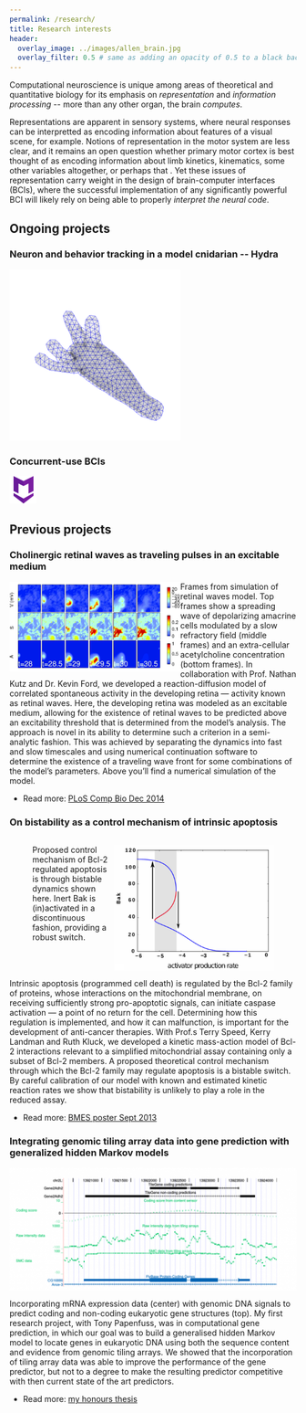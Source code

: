 ```yaml
---
permalink: /research/
title: Research interests
header:
  overlay_image: ../images/allen_brain.jpg
  overlay_filter: 0.5 # same as adding an opacity of 0.5 to a black background
---
```


Computational neuroscience is unique among areas of theoretical and quantitative biology for its emphasis on *representation* and *information processing* -- more than any other organ, the brain *computes*.

Representations are apparent in sensory systems, where neural responses can be interpretted as encoding information about features of a visual scene, for example. Notions of representation in the motor system are less clear, and it remains an open question whether primary motor cortex is best thought of as encoding information about limb kinetics, kinematics, some other variables altogether, or perhaps that . Yet these issues of representation carry weight in the design of brain-computer interfaces (BCIs), where the successful implementation of any significantly powerful BCI will likely rely on being able to properly *interpret the neural code*.

## Ongoing projects

### Neuron and behavior tracking in a model cnidarian -- Hydra

<img src="../images/hydra_wireframe_inverted.png" width="300">

### Concurrent-use BCIs

![bci](https://github.com/adam-p/markdown-here/raw/master/src/common/images/icon48.png "Logo Title Text 1")

## Previous projects

### Cholinergic retinal waves as traveling pulses in an excitable medium

<img src="../images/retinalwaves2.png" width="300" align="left">

Frames from simulation of retinal waves model. Top frames show a spreading wave of depolarizing amacrine cells modulated by a slow refractory field (middle frames) and an extra-cellular acetylcholine concentration (bottom frames).
In collaboration with Prof. Nathan Kutz and Dr. Kevin Ford, we developed a reaction-diffusion model of correlated spontaneous activity in the developing retina — activity known as retinal waves. Here, the developing retina was modeled as an excitable medium, allowing for the existence of retinal waves to be predicted above an excitability threshold that is determined from the model’s analysis. The approach is novel in its ability to determine such a criterion in a semi-analytic fashion. This was achieved by separating the dynamics into fast and slow timescales and using numerical continuation software to determine the existence of a traveling wave front for some combinations of the model’s parameters. Above you’ll find a numerical simulation of the model.

* Read more: [PLoS Comp Bio Dec 2014](../docs/retinalwaves.pdf)

### On bistability as a control mechanism of intrinsic apoptosis

<figure style="float: left; width=280;"><img src="../images/bcl2.png" width="280" align="right"><figcaption>Proposed control mechanism of Bcl-2 regulated apoptosis is through bistable dynamics shown here. Inert Bak is (in)activated in a discontinuous fashion, providing a robust switch.</figcaption></figure>

Intrinsic apoptosis (programmed cell death) is regulated by the Bcl-2 family of proteins, whose interactions on the mitochondrial membrane, on receiving sufficiently strong pro-apoptotic signals, can initiate caspase activation — a point of no return for the cell. Determining how this regulation is implemented, and how it can malfunction, is important for the development of anti-cancer therapies. With Prof.s Terry Speed, Kerry Landman and Ruth Kluck, we developed a kinetic mass-action model of Bcl-2 interactions relevant to a simplified mitochondrial assay containing only a subset of Bcl-2 members. A proposed theoretical control mechanism through which the Bcl-2 family may regulate apoptosis is a bistable switch. By careful calibration of our model with known and estimated kinetic reaction rates we show that bistability is unlikely to play a role in the reduced assay.

* Read more: [BMES poster Sept 2013](../docs/lansdell_BMES.pdf)

### Integrating genomic tiling array data into gene prediction with generalized hidden Markov models

<center><img src="../images/tilegene-1024x438.png" width="600" align="middle"></center>

Incorporating mRNA expression data (center) with genomic DNA signals to predict coding and non-coding eukaryotic gene structures (top).
My first research project, with Tony Papenfuss, was in computational gene prediction, in which our goal was to build a generalised hidden Markov model to locate genes in eukaryotic DNA using both the sequence content and evidence from genomic tiling arrays. We showed that the incorporation of tiling array data was able to improve the performance of the gene predictor, but not to a degree to make the resulting predictor competitive with then current state of the art predictors.

* Read more: [my honours thesis](../docs/honours_thesis.pdf)
